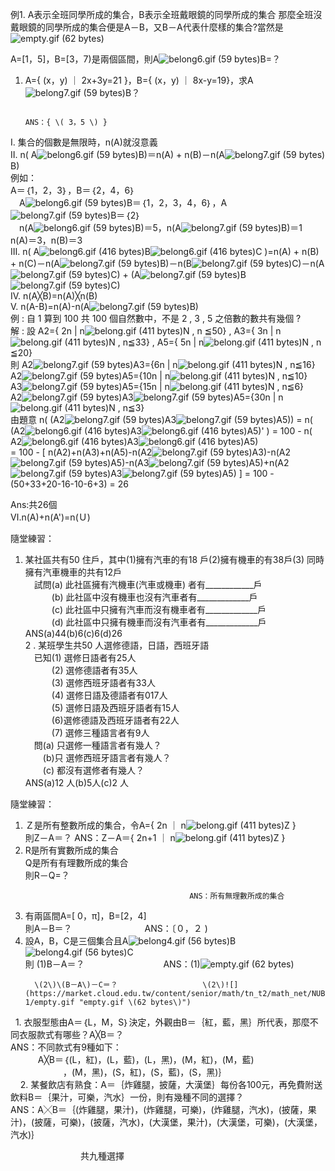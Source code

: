 例1. A表示全班同學所成的集合，B表示全班戴眼鏡的同學所成的集合     那麼全班沒戴眼鏡的同學所成的集合便是A－B，又B－A代表什麼樣的集合?當然是![](https://market.cloud.edu.tw/content/senior/math/tn_t2/math_net/NUBCC/Course/chp1-1/empty.gif "empty.gif \(62 bytes\)")

A=\[1，5\]，B=\[3，7\)是兩個區間，則A![](https://market.cloud.edu.tw/content/senior/math/tn_t2/math_net/NUBCC/Course/chp1-1/belong6.gif "belong6.gif \(59 bytes\)")B=？

1. A={ \(x，y\) ｜ 2x+3y=21 }，B={ \(x，y\) ｜ 8x-y=19}，求A![](https://market.cloud.edu.tw/content/senior/math/tn_t2/math_net/NUBCC/Course/chp1-1/belong7.gif "belong7.gif \(59 bytes\)")B？  
   ```
                                                                         ANS：{ \( 3，5 \) }
   ```

Ⅰ.  集合的個數是無限時，n\(A\)就沒意義  
Ⅱ.  n\( A![](https://market.cloud.edu.tw/content/senior/math/tn_t2/math01/chp1-1/belong6.gif "belong6.gif \(59 bytes\)")B\)＝n\(A\) + n\(B\)－n\(A![](https://market.cloud.edu.tw/content/senior/math/tn_t2/math01/chp1-1/belong7.gif "belong7.gif \(59 bytes\)")B\)  
例如：  
    A＝｛1，2，3｝，B＝｛2，4，6｝  
　A![](https://market.cloud.edu.tw/content/senior/math/tn_t2/math01/chp1-1/belong6.gif "belong6.gif \(59 bytes\)")B＝｛1，2，3，4，6｝，A![](https://market.cloud.edu.tw/content/senior/math/tn_t2/math01/chp1-1/belong7.gif "belong7.gif \(59 bytes\)")B＝｛2｝  
　n\(A![](https://market.cloud.edu.tw/content/senior/math/tn_t2/math01/chp1-1/belong6.gif "belong6.gif \(59 bytes\)")B\)＝5，n\(A![](https://market.cloud.edu.tw/content/senior/math/tn_t2/math01/chp1-1/belong7.gif "belong7.gif \(59 bytes\)")B\)＝1  
    n\(A\)＝3，n\(B\)＝3  
Ⅲ. n\( A![](https://market.cloud.edu.tw/content/senior/math/tn_t2/math01/chp1-1/belong6.gif "belong6.gif \(416 bytes\)")B![](https://market.cloud.edu.tw/content/senior/math/tn_t2/math01/chp1-1/belong6.gif "belong6.gif \(416 bytes\)")C \)=n\(A\) + n\(B\) + n\(C\)－n\(A![](https://market.cloud.edu.tw/content/senior/math/tn_t2/math01/chp1-1/belong7.gif "belong7.gif \(59 bytes\)")B\)－n\(B![](https://market.cloud.edu.tw/content/senior/math/tn_t2/math01/chp1-1/belong7.gif "belong7.gif \(59 bytes\)")C\)－n\(A![](https://market.cloud.edu.tw/content/senior/math/tn_t2/math01/chp1-1/belong7.gif "belong7.gif \(59 bytes\)")C\) + \(A![](https://market.cloud.edu.tw/content/senior/math/tn_t2/math01/chp1-1/belong7.gif "belong7.gif \(59 bytes\)")B![](https://market.cloud.edu.tw/content/senior/math/tn_t2/math01/chp1-1/belong7.gif "belong7.gif \(59 bytes\)")C\)  
Ⅳ. n\(A╳B\)=n\(A\)╳n\(B\)  
Ⅴ.  n\(A-B\)=n\(A\)-n\(A![](https://market.cloud.edu.tw/content/senior/math/tn_t2/math01/chp1-1/belong7.gif "belong7.gif \(59 bytes\)")B\)  
例 : 自 1 算到 100 共 100 個自然數中，不是 2 , 3 , 5 之倍數的數共有幾個 ?  
解 : 設 A2={ 2n \| n![](https://market.cloud.edu.tw/content/senior/math/tn_t2/math01/chp1-1/belong.gif "belong.gif \(411 bytes\)")N , n ≦50} , A3={ 3n \| n![](https://market.cloud.edu.tw/content/senior/math/tn_t2/math01/chp1-1/belong.gif "belong.gif \(411 bytes\)")N , n≦33} , A5={ 5n \| n![](https://market.cloud.edu.tw/content/senior/math/tn_t2/math01/chp1-1/belong.gif "belong.gif \(411 bytes\)")N , n ≦20}  
       則 A2![](https://market.cloud.edu.tw/content/senior/math/tn_t2/math01/chp1-1/belong7.gif "belong7.gif \(59 bytes\)")A3={6n \| n![](https://market.cloud.edu.tw/content/senior/math/tn_t2/math01/chp1-1/belong.gif "belong.gif \(411 bytes\)")N , n≦16}  
        A2![](https://market.cloud.edu.tw/content/senior/math/tn_t2/math01/chp1-1/belong7.gif "belong7.gif \(59 bytes\)")A5={10n \| n![](https://market.cloud.edu.tw/content/senior/math/tn_t2/math01/chp1-1/belong.gif "belong.gif \(411 bytes\)")N , n≦10}  
        A3![](https://market.cloud.edu.tw/content/senior/math/tn_t2/math01/chp1-1/belong7.gif "belong7.gif \(59 bytes\)")A5={15n \| n![](https://market.cloud.edu.tw/content/senior/math/tn_t2/math01/chp1-1/belong.gif "belong.gif \(411 bytes\)")N , n≦6}  
        A2![](https://market.cloud.edu.tw/content/senior/math/tn_t2/math01/chp1-1/belong7.gif "belong7.gif \(59 bytes\)")A3![](https://market.cloud.edu.tw/content/senior/math/tn_t2/math01/chp1-1/belong7.gif "belong7.gif \(59 bytes\)")A5={30n \| n![](https://market.cloud.edu.tw/content/senior/math/tn_t2/math01/chp1-1/belong.gif "belong.gif \(411 bytes\)")N , n≦3}  
        由題意  n\(   \(A2![](https://market.cloud.edu.tw/content/senior/math/tn_t2/math01/chp1-1/belong7.gif "belong7.gif \(59 bytes\)")A3![](https://market.cloud.edu.tw/content/senior/math/tn_t2/math01/chp1-1/belong7.gif "belong7.gif \(59 bytes\)")A5\)\) = n\(  \(A2![](https://market.cloud.edu.tw/content/senior/math/tn_t2/math01/chp1-1/belong6.gif "belong6.gif \(416 bytes\)")A3![](https://market.cloud.edu.tw/content/senior/math/tn_t2/math01/chp1-1/belong6.gif "belong6.gif \(416 bytes\)")A5\)' \) = 100 -  n\( A2![](https://market.cloud.edu.tw/content/senior/math/tn_t2/math01/chp1-1/belong6.gif "belong6.gif \(416 bytes\)")A3![](https://market.cloud.edu.tw/content/senior/math/tn_t2/math01/chp1-1/belong6.gif "belong6.gif \(416 bytes\)")A5\)  
       = 100 -  \[ n\(A2\)+n\(A3\)+n\(A5\)-n\(A2![](https://market.cloud.edu.tw/content/senior/math/tn_t2/math01/chp1-1/belong7.gif "belong7.gif \(59 bytes\)")A3\)-n\(A2![](https://market.cloud.edu.tw/content/senior/math/tn_t2/math01/chp1-1/belong7.gif "belong7.gif \(59 bytes\)")A5\)-n\(A3![](https://market.cloud.edu.tw/content/senior/math/tn_t2/math01/chp1-1/belong7.gif "belong7.gif \(59 bytes\)")A5\)+n\(A2![](https://market.cloud.edu.tw/content/senior/math/tn_t2/math01/chp1-1/belong7.gif "belong7.gif \(59 bytes\)")A3![](https://market.cloud.edu.tw/content/senior/math/tn_t2/math01/chp1-1/belong7.gif "belong7.gif \(59 bytes\)")A5\) \] = 100 - \(50+33+20-16-10-6+3\) = 26

Ans:共26個  
Ⅵ.n\(A\)+n\(A'\)=n\(Ｕ\)

隨堂練習：  
1. 某社區共有50 住戶，其中\(1\)擁有汽車的有18 戶\(2\)擁有機車的有38戶\(3\) 同時擁有汽車機車的共有12戶  
　試問\(a\) 此社區擁有汽機車\(汽車或機車\) 者有\_\_\_\_\_\_\_\_\_\_\_\_戶  
　　　\(b\) 此社區中沒有機車也沒有汽車者有\_\_\_\_\_\_\_\_\_\_\_\_\_戶  
　　　\(c\) 此社區中只擁有汽車而沒有機車者有\_\_\_\_\_\_\_\_\_\_\_\_\_戶  
　　　\(d\) 此社區中只擁有機車而沒有汽車者有\_\_\_\_\_\_\_\_\_\_\_\_\_戶  
ANS\(a\)44\(b\)6\(c\)6\(d\)26  
2 . 某班學生共50 人選修德語，日語，西班牙語  
　已知\(1\) 選修日語者有25人  
　　　\(2\) 選修德語者有35人  
　　　\(3\) 選修西班牙語者有33人  
　　　\(4\) 選修日語及德語者有017人  
　　　\(5\) 選修日語及西班牙語者有15人  
　　　\(6\)選修德語及西班牙語者有22人  
　　　\(7\) 選修三種語言者有9人  
　問\(a\) 只選修一種語言者有幾人？  
　　\(b\)只 選修西班牙語言者有幾人？  
　　\(c\) 都沒有選修者有幾人？  
ANS\(a\)12 人\(b\)5人\(c\)2 人

隨堂練習：

1. Ｚ是所有整數所成的集合，令A={ 2n ｜ n![](https://market.cloud.edu.tw/content/senior/math/tn_t2/math_net/NUBCC/Course/chp1-1/belong.gif "belong.gif \(411 bytes\)")Z }  
    則Z－A＝？                             ANS：Z－A＝{ 2n+1 ｜ n![](https://market.cloud.edu.tw/content/senior/math/tn_t2/math_net/NUBCC/Course/chp1-1/belong.gif "belong.gif \(411 bytes\)")Z }  
2. R是所有實數所成的集合  
    Q是所有有理數所成的集合  
    則R－Q=？  
   ```
                                 　　　　ANS：所有無理數所成的集合
   ```
3. 有兩區間A=\[ 0，π\]，B=\[2，4\]  
    則A－B＝？    　　　　　　　　ANS：〔０，２ \)  
4. 設A，B，C是三個集合且A![](https://market.cloud.edu.tw/content/senior/math/tn_t2/math_net/NUBCC/Course/chp1-1/belong4.gif "belong4.gif \(56 bytes\)")B![](https://market.cloud.edu.tw/content/senior/math/tn_t2/math_net/NUBCC/Course/chp1-1/belong4.gif "belong4.gif \(56 bytes\)")C  
    則 \(1\)B－A＝？　　　　　　　　　ANS：\(1\)![](https://market.cloud.edu.tw/content/senior/math/tn_t2/math_net/NUBCC/Course/chp1-1/empty.gif "empty.gif \(62 bytes\)")  
   ```
     \(2\)\(B－A\)－C＝？　　　　　　　　　    \(2\)![](https://market.cloud.edu.tw/content/senior/math/tn_t2/math_net/NUBCC/Course/chp1-1/empty.gif "empty.gif \(62 bytes\)")
   ```

  1. 衣服型態由A＝｛L，M，S｝決定，外觀由B＝｛紅，藍，黑｝所代表，那麼不同衣服款式有哪些？A╳B＝？  
ANS：不同款式有9種如下：  
    　　A╳B＝｛\(L，紅\)，\(L，藍\)，\(L，黑\)，\(M，紅\)，\(M，藍\)  
　　　　　　，\(M，黑\)，\(S，紅\)，\(S，藍\)，\(S，黑\)｝  
    2. 某餐飲店有熟食：A＝｛炸雞腿，披薩，大漢堡｝每份各100元，再免費附送飲料B＝｛果汁，可樂，汽水｝一份，則有幾種不同的選擇？  
ANS：A╳B＝｛\(炸雞腿，果汁\)，\(炸雞腿，可樂\)，\(炸雞腿，汽水\)，\(披薩，果汁\)，\(披薩，可樂\)，\(披薩，汽水\)，\(大漢堡，果汁\)，\(大漢堡，可樂\)，\(大漢堡，汽水\)｝

　　　　　　　　共九種選擇

